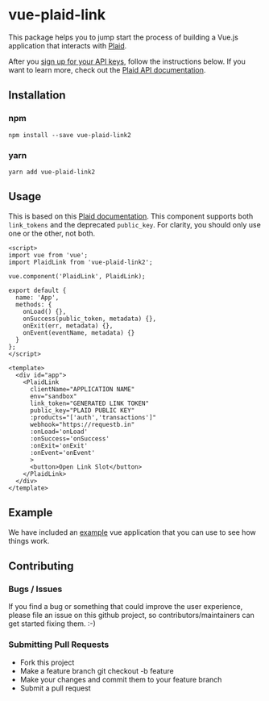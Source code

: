 # vue-plaid-link

This package helps you to jump start the process of building a Vue.js application
that interacts with [Plaid](https://plaid.com).

After you [sign up for your API keys](https://dashboard.plaid.com/signup),
follow the instructions below. If you want to learn more, check out the [Plaid
API documentation](https://plaid.com/docs).

## Installation

### npm

```
npm install --save vue-plaid-link2
```

### yarn

```
yarn add vue-plaid-link2
```

## Usage

This is based on this [Plaid documentation](https://plaid.com/docs/link/web/).
This component supports both `link_tokens` and the deprecated `public_key`.
For clarity, you should only use one or the other, not both.

```vue
<script>
import vue from 'vue';
import PlaidLink from 'vue-plaid-link2';

vue.component('PlaidLink', PlaidLink);

export default {
  name: 'App',
  methods: {
    onLoad() {},
    onSuccess(public_token, metadata) {},
    onExit(err, metadata) {},
    onEvent(eventName, metadata) {}
  }
};
</script>

<template>
  <div id="app">
    <PlaidLink
      clientName="APPLICATION NAME"
      env="sandbox"
      link_token="GENERATED LINK TOKEN"
      public_key="PLAID PUBLIC KEY"
      :products="['auth','transactions']"
      webhook="https://requestb.in"
      :onLoad='onLoad'
      :onSuccess='onSuccess'
      :onExit='onExit'
      :onEvent='onEvent'
      >
      <button>Open Link Slot</button>
    </PlaidLink>
  </div>
</template>
```

## Example

We have included an [example](https://github.com/cyrusstoller/vue-plaid-link/tree/master/example)
vue application that you can use to see how things work.

## Contributing

### Bugs / Issues

If you find a bug or something that could improve the user experience, please file an issue on this github project, so
contributors/maintainers can get started fixing them. :-)

### Submitting Pull Requests

- Fork this project
- Make a feature branch git checkout -b feature
- Make your changes and commit them to your feature branch
- Submit a pull request
